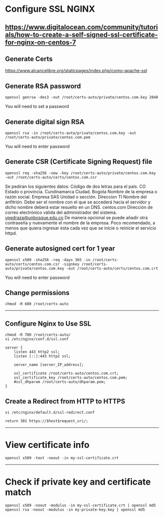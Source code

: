 # Configure SSL NGINX
https://www.digitalocean.com/community/tutorials/how-to-create-a-self-signed-ssl-certificate-for-nginx-on-centos-7
---------------------------------------------------------------------------------------------------------

## Generate Certs

https://www.alcancelibre.org/staticpages/index.php/como-apache-ssl
## Generate RSA password
```
openssl genrsa -des3 -out /root/certs-auto/private/centos.com.key 2048
```

You will need to set a password

## Generate digital sign RSA
```
openssl rsa -in /root/certs-auto/private/centos.com.key -out /root/certs-auto/private/centos.com.pem
```

You will need to enter password

## Generate CSR (Certificate Signing Request) file
```
openssl req -sha256 -new -key /root/certs-auto/private/centos.com.key -out /root/certs-auto/certs/centos.com.csr
```

Se pediran los siguientes datos:
Código de dos letras para el país. CO
Estado o provincia. Cundinamarca
Ciudad. Bogota
Nombre de la empresa o razón social. Empresa SAS
Unidad o sección. Direccion TI
Nombre del anfitrión. Debe ser el nombre con el que se accederá hacia el servidor y dicho nombre deberá estar resuelto en un DNS. centos.com
Dirección de correo electrónico válida del administrador del sistema. vpedraza@unbosque.edu.co
De manera opcional se puede añadir otra contraseña y nuevamente el nombre de la empresa. Poco recomendado, a menos que quiera ingresar ésta cada vez que se inicie o reinicie el servicio httpd.


## Generate autosigned cert for 1 year
```
openssl x509 -sha256 -req -days 365 -in /root/certs-auto/certs/centos.com.csr -signkey /root/certs-auto/private/centos.com.key -out /root/certs-auto/certs/centos.com.crt
```
You will need to enter password

## Change permissions
```
chmod -R 600 /root/certs-auto
```

---------------------------------------------------------------------------------------------------------

## Configure Nginx to Use SSL

```
chmod -R 700 /root/certs-auto/
vi /etc/nginx/conf.d/ssl.conf
```

```
server {
    listen 443 http2 ssl;
    listen [::]:443 http2 ssl;

    server_name [server_IP_address];

    ssl_certificate /root/certs-auto/centos.com.crt;
    ssl_certificate_key /root/certs-auto/centos.com.pem;
    #ssl_dhparam /root/certs-auto/dhparam.pem;
}
```

## Create a Redirect from HTTP to HTTPS

```
vi /etc/nginx/default.d/ssl-redirect.conf
```

```
return 301 https://$host$request_uri/;
```

---------------------------------------------------------------------------------------------------------

# View certificate info
```
openssl x509 -text -noout -in my-ssl-certificate.crt
```

---------------------------------------------------------------------------------------------------------
# Check if private key and certificate match

```
openssl x509 -noout -modulus -in my-ssl-certificate.crt | openssl md5
openssl rsa -noout -modulus -in my-private-key.key | openssl md5
```

